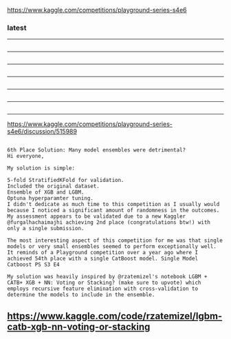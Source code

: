 
https://www.kaggle.com/competitions/playground-series-s4e6


### latest


---
```

```
---
```

```
---
```

```
---
```

```
---
```

```
---
```

```
---
https://www.kaggle.com/competitions/playground-series-s4e6/discussion/515989
```

6th Place Solution: Many model ensembles were detrimental?
Hi everyone,

My solution is simple:

5-fold StratifiedKFold for validation.
Included the original dataset.
Ensemble of XGB and LGBM.
Optuna hyperparamter tuning.
I didn't dedicate as much time to this competition as I usually would because I noticed a significant amount of randomness in the outcomes. My assessment appears to be validated due to a new Kaggler @furgalhachaimajhi achieving 2nd place (congratulations btw!) with only a single submission.

The most interesting aspect of this competition for me was that single models or very small ensembles seemed to perform exceptionally well. It reminds of a Playground competition over a year ago where I achieved 54th place with a single CatBoost model. Single Model Catboost PS S3 E4

My solution was heavily inspired by @rzatemizel's notebook LGBM + CATB+ XGB + NN: Voting or Stacking? (make sure to upvote) which employs recursive feature elimination with cross-validation to determine the models to include in the ensemble.

```
https://www.kaggle.com/code/rzatemizel/lgbm-catb-xgb-nn-voting-or-stacking
---
